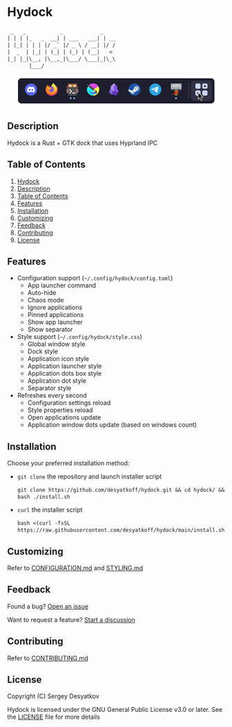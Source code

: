 # Hydock

```
 _   _           _            _    
| | | |_   _  __| | ___   ___| | __
| |_| | | | |/ _` |/ _ \ / __| |/ /
|  _  | |_| | (_| | (_) | (__|   < 
|_| |_|\__, |\__,_|\___/ \___|_|\_\
       |___/                       
```

<p align="center"><img src="/assets/preview.png" /></p>

## Description

Hydock is a Rust + GTK dock that uses Hyprland IPC

## Table of Contents

1. [Hydock](#hydock)
2. [Description](#description)
3. [Table of Contents](#table-of-contents)
4. [Features](#features)
5. [Installation](#installation)
6. [Customizing](#customizing)
7. [Feedback](#feedback)
8. [Contributing](#contributing)
9. [License](#license)

## Features

* Configuration support (`~/.config/hydock/config.toml`)
    + App launcher command
    + Auto-hide
    + Chaos mode
    + Ignore applications
    + Pinned applications
    + Show app launcher
    + Show separator
* Style support (`~/.config/hydock/style.css`)
    + Global window style
    + Dock style
    + Application icon style
    + Application launcher style
    + Application dots box style
    + Application dot style
    + Separator style
* Refreshes every second
    + Configuration settings reload
    + Style properties reload
    + Open applications update
    + Application window dots update (based on windows count)

## Installation

Choose your preferred installation method:

* `git clone` the repository and launch installer script
    ```Shell
    git clone https://github.com/desyatkoff/hydock.git && cd hydock/ && bash ./install.sh
    ```
* `curl` the installer script
    ```Shell
    bash <(curl -fsSL https://raw.githubusercontent.com/desyatkoff/hydock/main/install.sh)
    ```

## Customizing

Refer to [CONFIGURATION.md](/docs/CONFIGURATION.md) and [STYLING.md](/docs/STYLING.md)

## Feedback

Found a bug? [Open an issue](https://github.com/desyatkoff/hydock/issues/new)

Want to request a feature? [Start a discussion](https://github.com/desyatkoff/hydock/discussions/new?category=ideas)

## Contributing

Refer to [CONTRIBUTING.md](/docs/CONTRIBUTING.md)

## License

Copyright (C) Sergey Desyatkov

Hydock is licensed under the GNU General Public License v3.0 or later. See the [LICENSE](/LICENSE) file for more details
